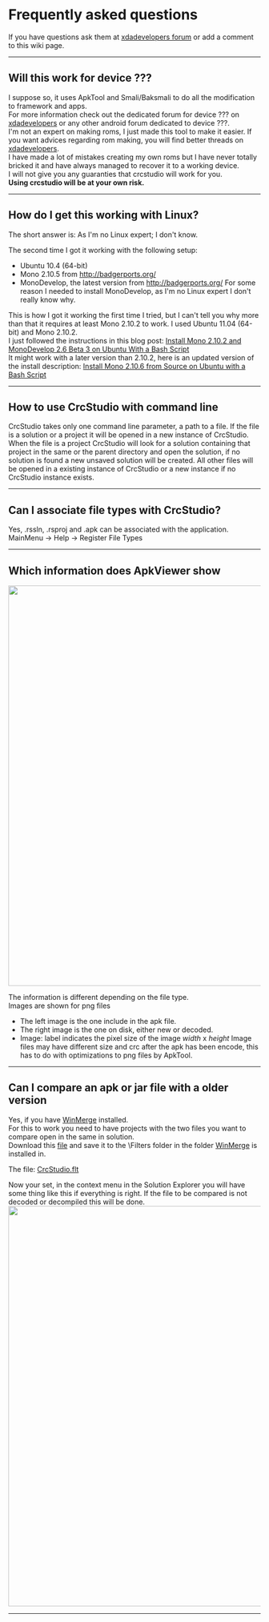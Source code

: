# Frequently asked questions #
If you have questions ask them at [xdadevelopers forum](http://forum.xda-developers.com/showthread.php?t=1084126) or add a comment to this wiki page.

---

## Will this work for device ??? ##
I suppose so, it uses ApkTool and Smali/Baksmali to do all the modification to framework and apps.<br />
For more information check out the dedicated forum for device ??? on [xdadevelopers](http://forum.xda-developers.com) or any other android forum dedicated to device ???.<br />
I'm not an expert on making roms, I just made this tool to make it easier.
If you want advices regarding rom making, you will find better threads on [xdadevelopers](http://forum.xda-developers.com).<br />
I have made a lot of mistakes creating my own roms but I have never totally bricked it and have always managed to recover it to a working device.<br />
I will not give you any guaranties that crcstudio will work for you.<br />
**Using crcstudio will be at your own risk.**


---

## How do I get this working with Linux? ##
The short answer is: As I'm no Linux expert; I don't know.<br />

The second time I got it working with the following setup:
  * Ubuntu 10.4 (64-bit)
  * Mono 2.10.5 from http://badgerports.org/
  * MonoDevelop, the latest version from http://badgerports.org/
For some reason I needed to install MonoDevelop, as I'm no Linux expert I don't really know why.<br />

This is how I got it working the first time I tried, but I can't tell you why more than that it requires at least Mono 2.10.2 to work.
I used Ubuntu 11.04 (64-bit) and Mono 2.10.2.<br />
I just followed the instructions in this blog post: [Install Mono 2.10.2 and MonoDevelop 2.6 Beta 3 on Ubuntu With a Bash Script](http://www.integratedwebsystems.com/2011/05/install-mono-2-10-2-and-monodevelop-2-6-beta-3-on-ubuntu-or-fedora-with-a-bash-script/)<br />
It might work with a later version than 2.10.2, here is an updated version of the install description: [Install Mono 2.10.6 from Source on Ubuntu with a Bash Script](http://www.integratedwebsystems.com/2011/08/install-mono-2-10-3-on-ubuntu-using-bash-script/)

---

## How to use CrcStudio with command line ##
CrcStudio takes only one command line parameter, a path to a file.
If the file is a solution or a project it will be opened in a new instance of CrcStudio.
When the file is a project CrcStudio will look for a solution containing that project in the same or the parent directory and open the solution, if no solution is found a new unsaved solution will be created.
All other files will be opened in a existing instance of CrcStudio or a new instance if no CrcStudio instance exists.

---

## Can I associate file types with CrcStudio? ##
Yes, .rssln, .rsproj and .apk can be associated with the application.<br />
MainMenu -> Help -> Register File Types

---

## Which information does ApkViewer show ##
<a href='http://custom-rom-creator-studio.googlecode.com/svn/wiki/img/apk_viewer_item.png'><img src='http://custom-rom-creator-studio.googlecode.com/svn/wiki/img/apk_viewer_item.png' width='800' /></a>

The information is different depending on the file type.<br />
Images are shown for png files
  * The left image is the one include in the apk file.
  * The right image is the one on disk, either new or decoded.
  * Image: label indicates the pixel size of the image _width_ x _height_
Image files may have different size and crc after the apk has been encode, this has to do with optimizations to png files by ApkTool.

---

## Can I compare an apk or jar file with a older version ##
Yes, if you have [WinMerge](http://winmerge.org) installed.<br />
For this to work you need to have projects with the two files you want to compare open in the same in solution.<br />
Download this [file](http://custom-rom-creator-studio.googlecode.com/svn/wiki/attachments/CrcStudio.flt) and save it to the \Filters folder in the folder [WinMerge](http://winmerge.org) is installed in.

The file: [CrcStudio.flt](http://custom-rom-creator-studio.googlecode.com/svn/wiki/attachments/CrcStudio.flt)

Now your set, in the context menu in the Solution Explorer you will have some thing like this if everything is right.
If the file to be compared is not decoded or decompiled this will be done.
<a href='http://custom-rom-creator-studio.googlecode.com/svn/wiki/img/file_compare.png'><img src='http://custom-rom-creator-studio.googlecode.com/svn/wiki/img/file_compare.png' width='800' /></a>

---
